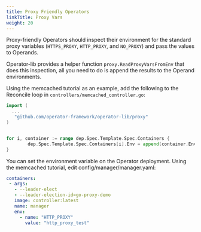 ```yaml
---
title: Proxy Friendly Operators
linkTitle: Proxy Vars
weight: 20
---
```


Proxy-friendly Operators should inspect their environment for the
standard proxy variables (`HTTPS_PROXY`, `HTTP_PROXY`, and `NO_PROXY`)
and pass the values to Operands.

Operator-lib provides a helper function `proxy.ReadProxyVarsFromEnv`
that does this inspection, all you need to do is append the
results to the Operand environments.

Using the memcached tutorial as an example, add the following to the
Reconcile loop in `controllers/memcached_controller.go`:


```go
import (
  ...
   "github.com/operator-framework/operator-lib/proxy"
)


for i, container := range dep.Spec.Template.Spec.Containers {
		dep.Spec.Template.Spec.Containers[i].Env = append(container.Env, proxy.ReadProxyVarsFromEnv()...)
}
```

You can set the environment variable on the Operator deployment. Using the memcached tutorial, edit config/manager/manager.yaml:

```yaml
containers:
 - args:
   - --leader-elect
   - --leader-election-id=go-proxy-demo
   image: controller:latest
   name: manager
   env:
     - name: "HTTP_PROXY"
       value: "http_proxy_test"
```
